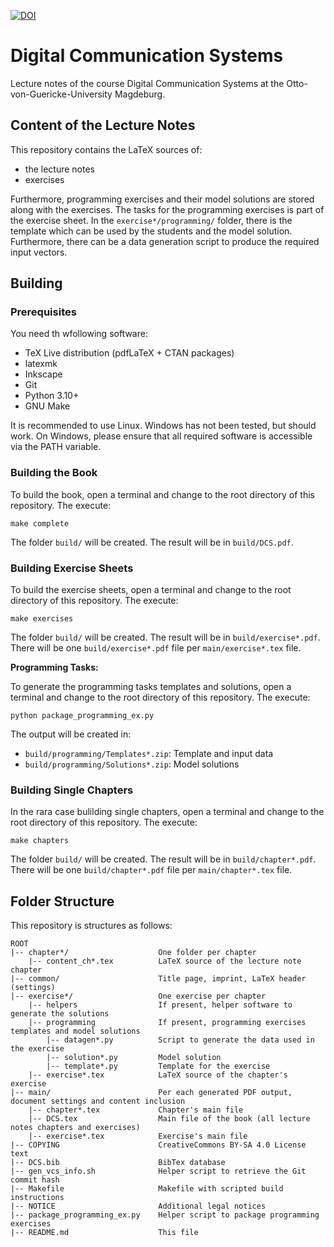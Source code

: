 [![DOI](https://zenodo.org/badge/266426406.svg)](https://zenodo.org/doi/10.5281/zenodo.10419285)

# Digital Communication Systems

Lecture notes of the course Digital Communication Systems at the
Otto-von-Guericke-University Magdeburg.

## Content of the Lecture Notes

This repository contains the LaTeX sources of:

- the lecture notes
- exercises

Furthermore, programming exercises and their model solutions are stored along
with the exercises. The tasks for the programming exercises is part of the
exercise sheet. In the `exercise*/programming/` folder, there is the template
which can be used by the students and the model solution. Furthermore, there
can be a data generation script to produce the required input vectors.

## Building

### Prerequisites

You need th wfollowing software:

- TeX Live distribution (pdfLaTeX + CTAN packages)
- latexmk
- Inkscape
- Git
- Python 3.10+
- GNU Make

It is recommended to use Linux. Windows has not been tested, but should work.
On Windows, please ensure that all required software is accessible via the
PATH variable.

### Building the Book

To build the book, open a terminal and change to the root directory of this
repository. The execute:

```shell
make complete
```

The folder `build/` will be created. The result will be in `build/DCS.pdf`.

### Building Exercise Sheets

To build the exercise sheets, open a terminal and change to the root directory
of this repository. The execute:

```shell
make exercises
```

The folder `build/` will be created. The result will be in
`build/exercise*.pdf`. There will be one `build/exercise*.pdf` file per
`main/exercise*.tex` file.

**Programming Tasks:**

To generate the programming tasks templates and solutions, open a terminal
and change to the root directory of this repository. The execute:

```shell
python package_programming_ex.py
```

The output will be created in:

- `build/programming/Templates*.zip`: Template and input data
- `build/programming/Solutions*.zip`: Model solutions

### Building Single Chapters

In the rara case bulilding single chapters, open a terminal and change to the
root directory of this repository. The execute:

```shell
make chapters
```

The folder `build/` will be created. The result will be in
`build/chapter*.pdf`. There will be one `build/chapter*.pdf` file per
`main/chapter*.tex` file.

## Folder Structure

This repository is structures as follows:

```
ROOT
|-- chapter*/                    One folder per chapter
    |-- content_ch*.tex          LaTeX source of the lecture note chapter
|-- common/                      Title page, imprint, LaTeX header (settings)
|-- exercise*/                   One exercise per chapter
    |-- helpers                  If present, helper software to generate the solutions
    |-- programming              If present, programming exercises templates and model solutions
        |-- datagen*.py          Script to generate the data used in the exercise
        |-- solution*.py         Model solution
        |-- template*.py         Template for the exercise
    |-- exercise*.tex            LaTeX source of the chapter's exercise
|-- main/                        Per each generated PDF output, document settings and content inclusion
    |-- chapter*.tex             Chapter's main file
    |-- DCS.tex                  Main file of the book (all lecture notes chapters and exercises)
    |-- exercise*.tex            Exercise's main file
|-- COPYING                      CreativeCommons BY-SA 4.0 License text
|-- DCS.bib                      BibTex database
|-- gen_vcs_info.sh              Helper script to retrieve the Git commit hash
|-- Makefile                     Makefile with scripted build instructions
|-- NOTICE                       Additional legal notices
|-- package_programming_ex.py    Helper script to package programming exercises
|-- README.md                    This file
```
